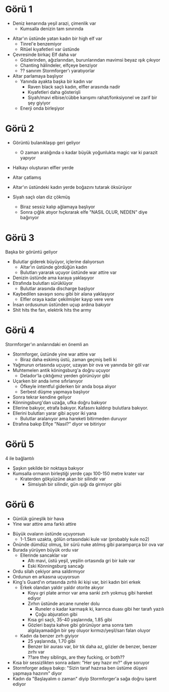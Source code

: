 
  
  # Görü 1
  - Deniz kenarında yeşil arazi, çimenlik var
  	- Kumsalla denizin tam sınırında
  * Altar'ın üstünde yatan kadın bir high elf var
  	* Tinrel'e benzemiyor
  	* Ritüel kıyafetleri var üstünde
  * Çevresinde birkaç Elf daha var
  	* Gözlerinden, ağızlarından, burunlarından mavimsi beyaz ışık çıkıyor
  	* Chanting hâlindeler, elfçeye benziyor
  	* ?? sanırım Stormforger'ı yaratıyorlar
  * Altar parlamaya başlıyor
  	* Yanında ayakta başka bir kadın var
  		* Raven black saçlı kadın, elfler arasında nadir
  		* Kıyafetleri daha gösterişli
  		* Siyah/mavi elbise/cübbe karışımı rahat/fonksiyonel ve zarif bir şey giyiyor
  	* Enerji onda birleşiyor
  
  # Görü 2
  - Görüntü bulanıklaşıp geri geliyor
  	- O zaman aralığında o kadar büyük yoğunlukta magic var ki parazit yapıyor
  
  - Halkayı oluşturan elfler yerde
  - Altar çatlamış
  - Altar'ın üstündeki kadın yerde boğazını tutarak öksürüyor
  - Siyah saçlı olan diz çökmüş
  	- Biraz sessiz kalıp ağlamaya başlıyor
  	- Sonra çığlık atıyor hıçkırarak elfe "NASIL OLUR, NEDEN" diye bağırıyor
  
  # Görü 3
  Başka bir görüntü geliyor
  
  - Bulutlar giderek büyüyor, içlerine dalıyorsun
  	- Altar'ın üstünde gördüğün kadın
  	- Bulutları yararak uçuyor üstünde war attire var
  - Denizin üstünde ama karaya yaklaşıyor
  - Etrafında bulutları sürüklüyor
  	- Bulutlar arasında discharge başlıyor
  - Kaybedilen savaşın sonu gibi bir alana yaklaşıyor
  	- Elfler oraya kadar çekilmişler kayıp vere vere
  - İnsan ordusunun üstünden uçup ardına bakıyor
  - Shit hits the fan, elektrik hits the army
  
  
  # Görü 4
  Stormforger'ın anılarındaki en önemli an
  
  - Stormforger, üstünde yine war attire var
  	- Biraz daha eskimiş üstü, zaman geçmiş belli ki
  - Yağmurun ortasında uçuyor, uzayan bir ova ve yanında bir göl var
  - Muhtemelen antik köningsburg'a doğru uçuyor
  	- Delador'la çıktığımız yerden görünüyor gibi
  - Uçarken bir anda ivme sıfırlanıyor
  	- Öfkeyle intentful giderken bir anda boşa alıyor
  	- Serbest düşme yapmaya başlıyor
  - Sonra tekrar kendine geliyor
  - Könningsburg'dan uzağa, ufka doğru bakıyor
  - Ellerine bakıyor, etrafa bakıyor. Kafasını kaldırıp bulutlara bakıyor.
  - Ellerini bulutları yarar gibi açıyor iki yana
  	- Bulutlar aralanıyor ama hareketi bitirmeden duruyor
  - Etrafına bakıp Elfçe "Nasıl?" diyor ve bitiriyor
  
  # Görü 5
  4 ile bağlantılı
  
  - Şaşkın şekilde bir noktaya bakıyor
  - Kumsalla ormanın birleştiği yerde çapı 100-150 metre krater var
  	- Kraterden gökyüzüne akan bir silindir var
  		- Simsiyah bir silindir, gün ışığı da girmiyor gibi
  
  # Görü 6
  * Günlük güneşlik bir hava
  * Yine war attire ama farklı attire
  - Büyük ovaların üstünde uçuyorsun
  	- 1-1.5km uzakta, gölün ortasındaki kule var (probably kule no2)
  - Önünde dümdüz olmuş, bir sürü nuke atılmış gibi paramparça bir ova var
  - Burada yürüyen büyük ordu var
  	- Ellerinde sancaklar var
  		- Altı mavi, üstü yeşil, yeşilin ortasında gri bir kale var
  		- Eski Könningsburg sancağı
  - Ordu silah çekiyor ama saldırmıyor
  - Ordunun en arkasına uçuyorsun
  - King's Guard'ın ortasında zırhlı iki kişi var, biri kadın biri erkek
  	- Erkek olandan yaldır yaldır otorite akıyor
  		- Koyu gri plate armor var ama sanki zırh yokmuş gibi hareket ediyor
  		- Zırhın üstünde arcane runeler dolu
  			- Runeler o kadar karmaşık ki, karınca duası gibi her tarafı yazılı
  			- Çoğu abjuration gibi
  		- Kısa gri saçlı, 35-40 yaşlarında, 1.85 gibi
  		- Gözleri başta kahve gibi görünüyor ama sonra tam algılayamadığın bir şey oluyor kırmızı/yeşil/sarı falan oluyor
  	- Kadın da benzer zırh giyiyor
  		- 25 yaşlarında, 1.70 gibi
  		- Benzer bir aurası var, bir tık daha az, gözler de benzer, benzer zırhı var
  		- ??are they siblings, are they fucking, or both??
  - Kısa bir sessizlikten sonra adam: "Her şey hazır mı?" diye soruyor
  - Stormforger adaya bakıp: "Sizin taraf hazırsa ben üstüme düşeni yapmaya hazırım" diyor
  - Kadın da "Başlayalım o zaman" diyip Stormforger'a sağa doğru işaret ediyor